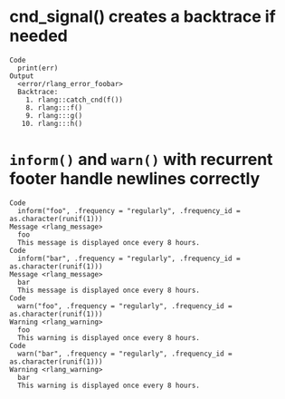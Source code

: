 # cnd_signal() creates a backtrace if needed

    Code
      print(err)
    Output
      <error/rlang_error_foobar>
      Backtrace:
        1. rlang::catch_cnd(f())
        8. rlang:::f()
        9. rlang:::g()
       10. rlang:::h()

# `inform()` and `warn()` with recurrent footer handle newlines correctly

    Code
      inform("foo", .frequency = "regularly", .frequency_id = as.character(runif(1)))
    Message <rlang_message>
      foo
      This message is displayed once every 8 hours.
    Code
      inform("bar", .frequency = "regularly", .frequency_id = as.character(runif(1)))
    Message <rlang_message>
      bar
      This message is displayed once every 8 hours.
    Code
      warn("foo", .frequency = "regularly", .frequency_id = as.character(runif(1)))
    Warning <rlang_warning>
      foo
      This warning is displayed once every 8 hours.
    Code
      warn("bar", .frequency = "regularly", .frequency_id = as.character(runif(1)))
    Warning <rlang_warning>
      bar
      This warning is displayed once every 8 hours.


